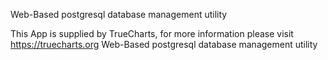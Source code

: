 Web-Based postgresql database management utility

This App is supplied by TrueCharts, for more information please visit https://truecharts.org
Web-Based postgresql database management utility
